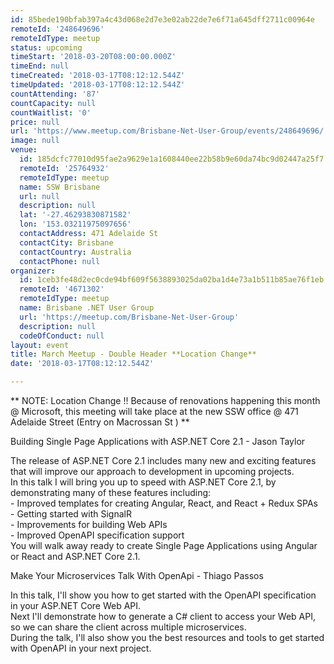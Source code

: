 ```yaml
---
id: 85bede190bfab397a4c43d068e2d7e3e02ab22de7e6f71a645dff2711c00964e
remoteId: '248649696'
remoteIdType: meetup
status: upcoming
timeStart: '2018-03-20T08:00:00.000Z'
timeEnd: null
timeCreated: '2018-03-17T08:12:12.544Z'
timeUpdated: '2018-03-17T08:12:12.544Z'
countAttending: '87'
countCapacity: null
countWaitlist: '0'
price: null
url: 'https://www.meetup.com/Brisbane-Net-User-Group/events/248649696/'
image: null
venue:
  id: 185dcfc77010d95fae2a9629e1a1608440ee22b58b9e60da74bc9d02447a25f7
  remoteId: '25764932'
  remoteIdType: meetup
  name: SSW Brisbane
  url: null
  description: null
  lat: '-27.46293830871582'
  lon: '153.03211975097656'
  contactAddress: 471 Adelaide St
  contactCity: Brisbane
  contactCountry: Australia
  contactPhone: null
organizer:
  id: 1ceb3fe48d2ec0cde94bf609f5638893025da02ba1d4e73a1b511b85ae76f1eb
  remoteId: '4671302'
  remoteIdType: meetup
  name: Brisbane .NET User Group
  url: 'https://meetup.com/Brisbane-Net-User-Group'
  description: null
  codeOfConduct: null
layout: event
title: March Meetup - Double Header **Location Change**
date: '2018-03-17T08:12:12.544Z'

---
```

<p>** NOTE: Location Change !! Because of renovations happening this month @ Microsoft, this meeting will take place at the new SSW office @ 471 Adelaide Street (Entry on Macrossan St ) **</p> <p>Building Single Page Applications with ASP.NET Core 2.1 - Jason Taylor</p> <p>The release of ASP.NET Core 2.1 includes many new and exciting features that will improve our approach to development in upcoming projects.<br/>In this talk I will bring you up to speed with ASP.NET Core 2.1, by demonstrating many of these features including:<br/>- Improved templates for creating Angular, React, and React + Redux SPAs<br/>- Getting started with SignalR<br/>- Improvements for building Web APIs<br/>- Improved OpenAPI specification support<br/>You will walk away ready to create Single Page Applications using Angular or React and ASP.NET Core 2.1.</p> <p>Make Your Microservices Talk With OpenApi - Thiago Passos</p> <p>In this talk, I'll show you how to get started with the OpenAPI specification in your ASP.NET Core Web API.<br/>Next I'll demonstrate how to generate a C# client to access your Web API, so we can share the client across multiple microservices.<br/>During the talk, I'll also show you the best resources and tools to get started with OpenAPI in your next project.</p>
